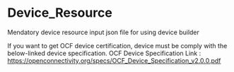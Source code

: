 # Device_Resource
Mendatory device resource input json file for using device builder

If you want to get OCF device certification, device must be comply with the below-linked device specification. 
OCF Device Specification Link : https://openconnectivity.org/specs/OCF_Device_Specification_v2.0.0.pdf
